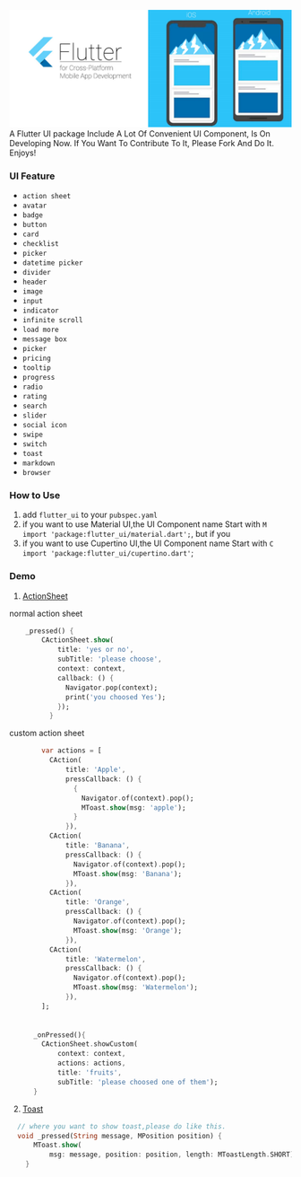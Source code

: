 ![banner](/image/banner.png)
A Flutter UI package Include A Lot Of Convenient UI Component, Is On Developing Now. If You Want To Contribute To It, Please Fork And Do It. Enjoys!

### UI Feature
- `action sheet`
- `avatar`
- `badge`
- `button`
- `card`
- `checklist`
- `picker`
- `datetime picker`
- `divider`
- `header`
- `image`
- `input`
- `indicator`
- `infinite scroll`
- `load more`
- `message box`
- `picker`
- `pricing`
- `tooltip`
- `progress`
- `radio`
- `rating`
- `search`
- `slider`
- `social icon`
- `swipe`
- `switch`
- `toast`
- `markdown`
- `browser`

### How to Use
1. add `flutter_ui` to your `pubspec.yaml`
2. if you want to use Material UI,the UI Component name Start with `M`
`import 'package:flutter_ui/material.dart';`, but if you 
3. if you want to use Cupertino UI,the UI Component name Start with `C`
`import 'package:flutter_ui/cupertino.dart'`;

### Demo
1. [ActionSheet](/example/lib/components/action_sheet.dart)

normal action sheet
```dart
    _pressed() {
        CActionSheet.show(
            title: 'yes or no',
            subTitle: 'please choose',
            context: context,
            callback: () {
              Navigator.pop(context);
              print('you choosed Yes');
            });
          }
```
     
custom action sheet

```dart
        var actions = [
          CAction(
              title: 'Apple',
              pressCallback: () {
                {
                  Navigator.of(context).pop();
                  MToast.show(msg: 'apple');
                }
              }),
          CAction(
              title: 'Banana',
              pressCallback: () {
                Navigator.of(context).pop();
                MToast.show(msg: 'Banana');
              }),
          CAction(
              title: 'Orange',
              pressCallback: () {
                Navigator.of(context).pop();
                MToast.show(msg: 'Orange');
              }),
          CAction(
              title: 'Watermelon',
              pressCallback: () {
                Navigator.of(context).pop();
                MToast.show(msg: 'Watermelon');
              }),
        ];
      

      _onPressed(){
      	CActionSheet.showCustom(
            context: context,
            actions: actions,
            title: 'fruits',
            subTitle: 'please choosed one of them');
      }

```                                        

2. [Toast](/example/lib/components/toast.dart)

```dart
  // where you want to show toast,please do like this.
  void _pressed(String message, MPosition position) {
      MToast.show(
          msg: message, position: position, length: MToastLength.SHORT);
    }
```

